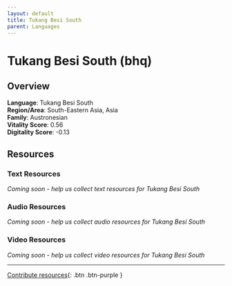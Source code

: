 ```yaml
---
layout: default
title: Tukang Besi South
parent: Languages
---
```


# Tukang Besi South (bhq)

## Overview

**Language**: Tukang Besi South  
**Region/Area**: South-Eastern Asia, Asia  
**Family**: Austronesian  
**Vitality Score**: 0.56  
**Digitality Score**: -0.13  

## Resources

### Text Resources
*Coming soon - help us collect text resources for Tukang Besi South*

### Audio Resources
*Coming soon - help us collect audio resources for Tukang Besi South*

### Video Resources
*Coming soon - help us collect video resources for Tukang Besi South*

---

[Contribute resources](https://fairtrain.github.io/){: .btn .btn-purple }
